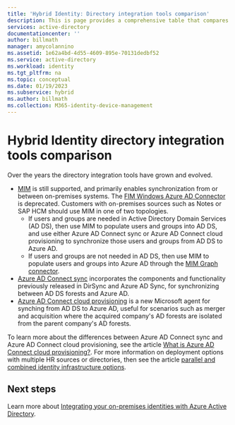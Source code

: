```yaml
---
title: 'Hybrid Identity: Directory integration tools comparison'
description: This is page provides a comprehensive table that compares the various directory integration tools that can be used for directory integration.
services: active-directory
documentationcenter: ''
author: billmath
manager: amycolannino
ms.assetid: 1e62a4bd-4d55-4609-895e-70131dedbf52
ms.service: active-directory
ms.workload: identity
ms.tgt_pltfrm: na
ms.topic: conceptual
ms.date: 01/19/2023
ms.subservice: hybrid
ms.author: billmath
ms.collection: M365-identity-device-management
---
```

# Hybrid Identity directory integration tools comparison
Over the years the directory integration tools have grown and evolved.  


- [MIM](/microsoft-identity-manager/microsoft-identity-manager-2016) is still supported, and primarily enables synchronization from or between on-premises systems.  The [FIM Windows Azure AD Connector](/previous-versions/mim/dn511001(v=ws.10)) is deprecated. Customers with on-premises sources such as Notes or SAP HCM should use MIM in one of two topologies.
    - If users and groups are needed in Active Directory Domain Services (AD DS), then use MIM to populate users and groups into AD DS, and use either Azure AD Connect sync or Azure AD Connect cloud provisioning to synchronize those users and groups from AD DS to Azure AD.
    - If users and groups are not needed in AD DS, then use MIM to populate users and groups into Azure AD through the [MIM Graph connector](/microsoft-identity-manager/microsoft-identity-manager-2016-connector-graph).
- [Azure AD Connect sync](how-to-connect-sync-whatis.md) incorporates the components and functionality previously released in DirSync and Azure AD Sync, for synchronizing between AD DS forests and Azure AD.  
- [Azure AD Connect cloud provisioning](../cloud-sync/what-is-cloud-sync.md) is a new Microsoft agent for synching from AD DS to Azure AD, useful for scenarios such as merger and acquisition where the acquired company's AD forests are isolated from the parent company's AD forests.

To learn more about the differences between Azure AD Connect sync and Azure AD Connect cloud provisioning, see the article [What is Azure AD Connect cloud provisioning?](../cloud-sync/what-is-cloud-sync.md).  For more information on deployment options with multiple HR sources or directories, then see the article [parallel and combined identity infrastructure options](../fundamentals/azure-active-directory-parallel-identity-options.md).

## Next steps
Learn more about [Integrating your on-premises identities with Azure Active Directory](whatis-hybrid-identity.md).
